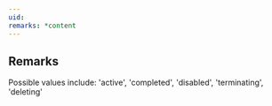 ```yaml
---
uid: 
remarks: *content
---
```

## Remarks  
 Possible values include: 'active', 'completed', 'disabled',             'terminating', 'deleting'